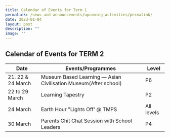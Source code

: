 ```yaml
---
title: Calendar of Events for Term 1
permalink: /news-and-announcements/upcoming-activities/permalink/
date: 2023-01-04
layout: post
description: ""
image: ""
---
```

## Calendar of Events for TERM 2

         


| Date | Events/Programmes | Level |
| -------- | -------- | -------- |
|21. 22 & 24 March|Museum Based Learning — Asian Civilisation Museum(After school)|P6|
|22 to 29 March|Learning Tapestry|P2|
|24 March|Earth Hour "Lights Off' @ TMPS|All levels|
|30 March|Parents Chit Chat Session with School Leaders|P4|